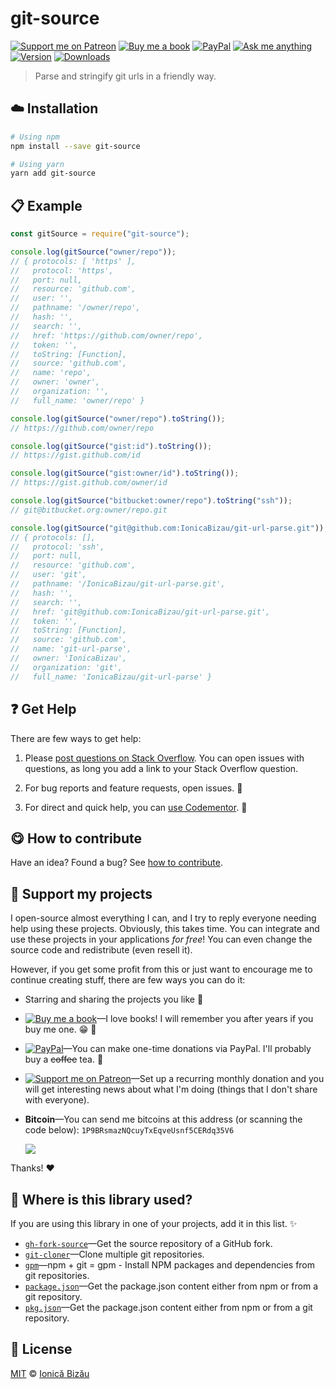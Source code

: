 <!-- Please do not edit this file. Edit the `blah` field in the `package.json` instead. If in doubt, open an issue. -->


# git-source

 [![Support me on Patreon][badge_patreon]][patreon] [![Buy me a book][badge_amazon]][amazon] [![PayPal][badge_paypal_donate]][paypal-donations] [![Ask me anything](https://img.shields.io/badge/ask%20me-anything-1abc9c.svg)](https://github.com/IonicaBizau/ama) [![Version](https://img.shields.io/npm/v/git-source.svg)](https://www.npmjs.com/package/git-source) [![Downloads](https://img.shields.io/npm/dt/git-source.svg)](https://www.npmjs.com/package/git-source)

> Parse and stringify git urls in a friendly way.

## :cloud: Installation

```sh
# Using npm
npm install --save git-source

# Using yarn
yarn add git-source
```


## :clipboard: Example



```js
const gitSource = require("git-source");

console.log(gitSource("owner/repo"));
// { protocols: [ 'https' ],
//   protocol: 'https',
//   port: null,
//   resource: 'github.com',
//   user: '',
//   pathname: '/owner/repo',
//   hash: '',
//   search: '',
//   href: 'https://github.com/owner/repo',
//   token: '',
//   toString: [Function],
//   source: 'github.com',
//   name: 'repo',
//   owner: 'owner',
//   organization: '',
//   full_name: 'owner/repo' }

console.log(gitSource("owner/repo").toString());
// https://github.com/owner/repo

console.log(gitSource("gist:id").toString());
// https://gist.github.com/id

console.log(gitSource("gist:owner/id").toString());
// https://gist.github.com/owner/id

console.log(gitSource("bitbucket:owner/repo").toString("ssh"));
// git@bitbucket.org:owner/repo.git

console.log(gitSource("git@github.com:IonicaBizau/git-url-parse.git"));
// { protocols: [],
//   protocol: 'ssh',
//   port: null,
//   resource: 'github.com',
//   user: 'git',
//   pathname: '/IonicaBizau/git-url-parse.git',
//   hash: '',
//   search: '',
//   href: 'git@github.com:IonicaBizau/git-url-parse.git',
//   token: '',
//   toString: [Function],
//   source: 'github.com',
//   name: 'git-url-parse',
//   owner: 'IonicaBizau',
//   organization: 'git',
//   full_name: 'IonicaBizau/git-url-parse' }
```



## :question: Get Help

There are few ways to get help:

 1. Please [post questions on Stack Overflow](https://stackoverflow.com/questions/ask). You can open issues with questions, as long you add a link to your Stack Overflow question.
 2. For bug reports and feature requests, open issues. :bug:

 3. For direct and quick help, you can [use Codementor](https://www.codementor.io/johnnyb). :rocket:



## :yum: How to contribute
Have an idea? Found a bug? See [how to contribute][contributing].


## :sparkling_heart: Support my projects

I open-source almost everything I can, and I try to reply everyone needing help using these projects. Obviously,
this takes time. You can integrate and use these projects in your applications *for free*! You can even change the source code and redistribute (even resell it).

However, if you get some profit from this or just want to encourage me to continue creating stuff, there are few ways you can do it:

 - Starring and sharing the projects you like :rocket:
 - [![Buy me a book][badge_amazon]][amazon]—I love books! I will remember you after years if you buy me one. :grin: :book:
 - [![PayPal][badge_paypal]][paypal-donations]—You can make one-time donations via PayPal. I'll probably buy a ~~coffee~~ tea. :tea:
 - [![Support me on Patreon][badge_patreon]][patreon]—Set up a recurring monthly donation and you will get interesting news about what I'm doing (things that I don't share with everyone).
 - **Bitcoin**—You can send me bitcoins at this address (or scanning the code below): `1P9BRsmazNQcuyTxEqveUsnf5CERdq35V6`

    ![](https://i.imgur.com/z6OQI95.png)

Thanks! :heart:


## :dizzy: Where is this library used?
If you are using this library in one of your projects, add it in this list. :sparkles:


 - [`gh-fork-source`](https://github.com/IonicaBizau/gh-fork-source#readme)—Get the source repository of a GitHub fork.
 - [`git-cloner`](https://github.com/IonicaBizau/git-cloner#readme)—Clone multiple git repositories.
 - [`gpm`](https://github.com/IonicaBizau/gpm)—npm + git = gpm - Install NPM packages and dependencies from git repositories.
 - [`package.json`](https://github.com/IonicaBizau/pkg.json#readme)—Get the package.json content either from npm or from a git repository.
 - [`pkg.json`](https://github.com/IonicaBizau/pkg.json#readme)—Get the package.json content either from npm or from a git repository.

## :scroll: License

[MIT][license] © [Ionică Bizău][website]

[badge_patreon]: http://ionicabizau.github.io/badges/patreon.svg
[badge_amazon]: http://ionicabizau.github.io/badges/amazon.svg
[badge_paypal]: http://ionicabizau.github.io/badges/paypal.svg
[badge_paypal_donate]: http://ionicabizau.github.io/badges/paypal_donate.svg
[patreon]: https://www.patreon.com/ionicabizau
[amazon]: http://amzn.eu/hRo9sIZ
[paypal-donations]: https://www.paypal.com/cgi-bin/webscr?cmd=_s-xclick&hosted_button_id=RVXDDLKKLQRJW
[donate-now]: http://i.imgur.com/6cMbHOC.png

[license]: http://showalicense.com/?fullname=Ionic%C4%83%20Biz%C4%83u%20%3Cbizauionica%40gmail.com%3E%20(https%3A%2F%2Fionicabizau.net)&year=2016#license-mit
[website]: https://ionicabizau.net
[contributing]: /CONTRIBUTING.md
[docs]: /DOCUMENTATION.md
